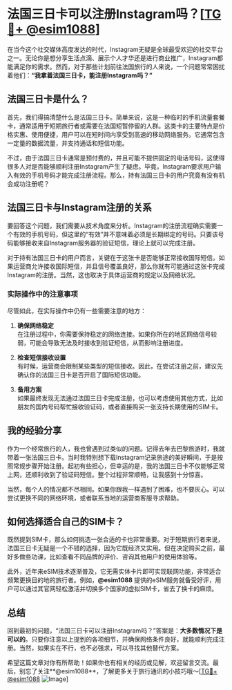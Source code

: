 # 法国三日卡可以注册Instagram吗？[[TG💪+ @esim1088](https://t.me/s/esim1088)]

在当今这个社交媒体高度发达的时代，Instagram无疑是全球最受欢迎的社交平台之一。无论你是想分享生活点滴、展示个人才华还是进行商业推广，Instagram都能满足你的需求。然而，对于那些计划前往法国旅行的人来说，一个问题常常困扰着他们：**“我拿着法国三日卡，能注册Instagram吗？”**

## 法国三日卡是什么？

首先，我们得搞清楚什么是法国三日卡。简单来说，这是一种临时的手机流量套餐卡，通常适用于短期旅行者或需要在法国短暂停留的人群。这类卡的主要特点是价格实惠、使用便捷，用户可以在短时间内享受到高速的移动网络服务。它通常包含一定量的数据流量，并支持通话和短信功能。

不过，由于法国三日卡通常是预付费的，并且可能不提供固定的电话号码，这使得很多人对是否能够顺利注册Instagram产生了疑虑。毕竟，Instagram要求用户输入有效的手机号码才能完成注册流程。那么，持有法国三日卡的用户究竟有没有机会成功注册呢？

## 法国三日卡与Instagram注册的关系

要回答这个问题，我们需要从技术角度来分析。Instagram的注册流程确实需要一个有效的手机号码，但这里的“有效”并不意味着必须是长期绑定的号码。只要该号码能够接收来自Instagram服务器的验证短信，理论上就可以完成注册。

对于持有法国三日卡的用户而言，关键在于这张卡是否能够正常接收国际短信。如果运营商允许接收国际短信，并且信号覆盖良好，那么你就有可能通过这张卡完成Instagram的注册。当然，这也取决于具体运营商的规定以及网络状况。

### 实际操作中的注意事项

尽管如此，在实际操作中仍有一些需要注意的地方：

1. **确保网络稳定**  
   在注册过程中，你需要保持稳定的网络连接。如果你所在的地区网络信号较弱，可能会导致无法及时接收到验证短信，从而影响注册进度。

2. **检查短信接收设置**  
   有时候，运营商会限制某些类型的短信接收。因此，在尝试注册之前，建议先确认你的法国三日卡是否开启了国际短信功能。

3. **备用方案**  
   如果最终发现无法通过法国三日卡完成注册，也可以考虑使用其他方式，比如朋友的国内号码帮忙接收验证码，或者直接购买一张支持长期使用的SIM卡。

## 我的经验分享

作为一个经常旅行的人，我也曾遇到过类似的问题。记得去年去巴黎旅游时，我就带着一张法国三日卡。当时我特别想下载Instagram记录旅途的美好瞬间，于是按照常规步骤开始注册。起初有些担心，但幸运的是，我的法国三日卡不仅能够正常上网，还顺利收到了验证码短信。整个过程非常顺畅，让我感到十分惊喜。

当然，每个人的情况都不尽相同。如果你跟我一样遇到了困难，也不要灰心。可以尝试更换不同的网络环境，或者联系当地的运营商客服寻求帮助。

## 如何选择适合自己的SIM卡？

既然提到SIM卡，那么如何挑选一张合适的卡也非常重要。对于短期旅行者来说，法国三日卡无疑是一个不错的选择，因为它既经济又实用。但在决定购买之前，最好多做些功课，比如查看不同品牌的评价、咨询其他用户的使用体验等。

此外，近年来eSIM技术逐渐普及，它无需实体卡片即可实现联网功能，非常适合频繁更换目的地的旅行者。例如，**@esim1088** 提供的eSIM服务就备受好评，用户可以通过其官网轻松激活并切换多个国家的虚拟SIM卡，省去了换卡的麻烦。

## 总结

回到最初的问题，“法国三日卡可以注册Instagram吗？”答案是：**大多数情况下是可以的**。只要你注意以上提到的各项细节，并确保网络条件良好，就能顺利完成注册。当然，如果实在不行，也不必强求，可以寻找其他替代方案。

希望这篇文章对你有所帮助！如果你也有相关的经历或见解，欢迎留言交流。最后，别忘了关注**@esim1088**，了解更多关于旅行通讯的小技巧哦～[[TG💪+ @esim1088](https://t.me/s/esim1088) ![Image](https://i.postimg.cc/4NQfJmqS/Snipaste-2025-05-13-00-14-12.png)]